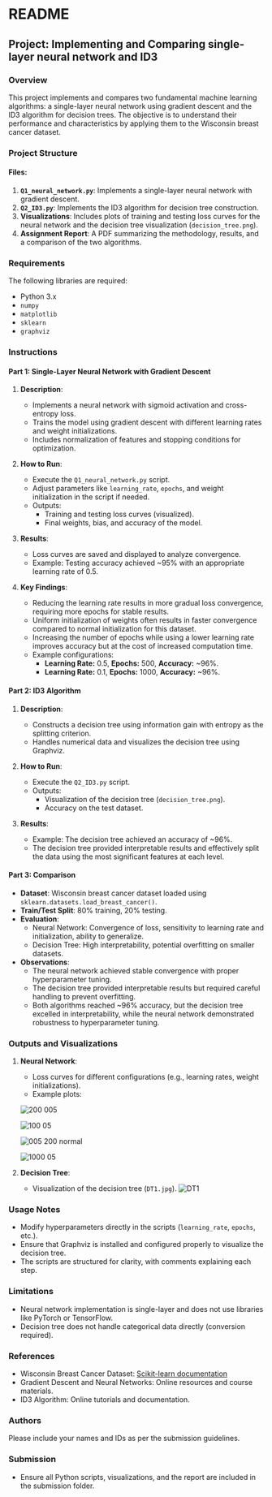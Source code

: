 # README

## Project: Implementing and Comparing single-layer neural network and ID3

### Overview
This project implements and compares two fundamental machine learning algorithms: a single-layer neural network using gradient descent and the ID3 algorithm for decision trees. The objective is to understand their performance and characteristics by applying them to the Wisconsin breast cancer dataset.

### Project Structure

#### Files:
1. **`Q1_neural_network.py`**: Implements a single-layer neural network with gradient descent.
2. **`Q2_ID3.py`**: Implements the ID3 algorithm for decision tree construction.
3. **Visualizations**: Includes plots of training and testing loss curves for the neural network and the decision tree visualization (`decision_tree.png`).
4. **Assignment Report**: A PDF summarizing the methodology, results, and a comparison of the two algorithms.

### Requirements
The following libraries are required:
- Python 3.x
- `numpy`
- `matplotlib`
- `sklearn`
- `graphviz`

### Instructions

#### Part 1: Single-Layer Neural Network with Gradient Descent
1. **Description**:
   - Implements a neural network with sigmoid activation and cross-entropy loss.
   - Trains the model using gradient descent with different learning rates and weight initializations.
   - Includes normalization of features and stopping conditions for optimization.

2. **How to Run**:
   - Execute the `Q1_neural_network.py` script.
   - Adjust parameters like `learning_rate`, `epochs`, and weight initialization in the script if needed.
   - Outputs:
     - Training and testing loss curves (visualized).
     - Final weights, bias, and accuracy of the model.

3. **Results**:
   - Loss curves are saved and displayed to analyze convergence.
   - Example: Testing accuracy achieved ~95% with an appropriate learning rate of 0.5.

4. **Key Findings**:
   - Reducing the learning rate results in more gradual loss convergence, requiring more epochs for stable results.
   - Uniform initialization of weights often results in faster convergence compared to normal initialization for this dataset.
   - Increasing the number of epochs while using a lower learning rate improves accuracy but at the cost of increased computation time.
   - Example configurations:
     - **Learning Rate:** 0.5, **Epochs:** 500, **Accuracy:** ~96%.
     - **Learning Rate:** 0.1, **Epochs:** 1000, **Accuracy:** ~96%.

#### Part 2: ID3 Algorithm
1. **Description**:
   - Constructs a decision tree using information gain with entropy as the splitting criterion.
   - Handles numerical data and visualizes the decision tree using Graphviz.

2. **How to Run**:
   - Execute the `Q2_ID3.py` script.
   - Outputs:
     - Visualization of the decision tree (`decision_tree.png`).
     - Accuracy on the test dataset.

3. **Results**:
   - Example: The decision tree achieved an accuracy of ~96%.
   - The decision tree provided interpretable results and effectively split the data using the most significant features at each level.

#### Part 3: Comparison
- **Dataset**: Wisconsin breast cancer dataset loaded using `sklearn.datasets.load_breast_cancer()`.
- **Train/Test Split**: 80% training, 20% testing.
- **Evaluation**:
  - Neural Network: Convergence of loss, sensitivity to learning rate and initialization, ability to generalize.
  - Decision Tree: High interpretability, potential overfitting on smaller datasets.
- **Observations**:
  - The neural network achieved stable convergence with proper hyperparameter tuning.
  - The decision tree provided interpretable results but required careful handling to prevent overfitting.
  - Both algorithms reached ~96% accuracy, but the decision tree excelled in interpretability, while the neural network demonstrated robustness to hyperparameter tuning.

### Outputs and Visualizations
1. **Neural Network**:
   - Loss curves for different configurations (e.g., learning rates, weight initializations).
   - Example plots:
     
    ![200 005](https://github.com/user-attachments/assets/5df6d226-1620-4c5e-ab12-bc43e11c0764)

    ![100 05](https://github.com/user-attachments/assets/cd713bfe-536b-448e-9e7d-9eaf87d9a9c1)

    ![005 200 normal](https://github.com/user-attachments/assets/2ba359ff-c930-40d3-9460-a10682021895)

    ![1000 05](https://github.com/user-attachments/assets/804c0863-f440-4c54-967c-42495feaf384)

2. **Decision Tree**:
   - Visualization of the decision tree (`DT1.jpg`).
  ![DT1](https://github.com/user-attachments/assets/05c174a7-00aa-44af-9b1e-7491f0b56a49)

     

### Usage Notes
- Modify hyperparameters directly in the scripts (`learning_rate`, `epochs`, etc.).
- Ensure that Graphviz is installed and configured properly to visualize the decision tree.
- The scripts are structured for clarity, with comments explaining each step.

### Limitations
- Neural network implementation is single-layer and does not use libraries like PyTorch or TensorFlow.
- Decision tree does not handle categorical data directly (conversion required).

### References
- Wisconsin Breast Cancer Dataset: [Scikit-learn documentation](https://scikit-learn.org/stable/modules/generated/sklearn.datasets.load_breast_cancer.html)
- Gradient Descent and Neural Networks: Online resources and course materials.
- ID3 Algorithm: Online tutorials and documentation.

### Authors
Please include your names and IDs as per the submission guidelines.

### Submission
- Ensure all Python scripts, visualizations, and the report are included in the submission folder.

